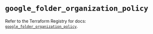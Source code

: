 # `google_folder_organization_policy`

Refer to the Terraform Registry for docs: [`google_folder_organization_policy`](https://registry.terraform.io/providers/hashicorp/google/6.39.0/docs/resources/folder_organization_policy).
